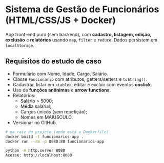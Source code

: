 # Sistema de Gestão de Funcionários (HTML/CSS/JS + Docker)

App front-end puro (sem backend), com **cadastro, listagem, edição, exclusão** e **relatórios** usando `map`, `filter` e `reduce`. Dados persistem em `localStorage`.

## Requisitos do estudo de caso
- Formulário com Nome, Idade, Cargo, Salário.
- Classe `Funcionario` com atributos, getters/setters e `toString()`.
- Cadastrar, listar em `<table>`, editar e excluir com eventos **onclick**.
- Uso de **funções anônimas** e **arrow functions**.
- Relatórios:
  - Salário > 5000;
  - Média salarial;
  - Cargos únicos (sem repetição);
  - Nomes em MAIÚSCULO.
- Versionar no GitHub.

```bash
# na raiz do projeto (onde está o Dockerfile)
docker build -t funcionarios-app .
docker run --rm -p 8080:80 funcionarios-app

python -m http.server 8080
Acesse: http://localhost:8080